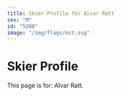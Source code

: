 ```yaml
---
title: Skier Profile for Alvar Ratt
sex: "M"
id: "5288"
image: "/img/flags/est.svg" 
---
```


# Skier Profile

This page is for: Alvar Ratt.
    